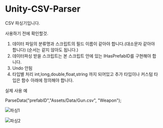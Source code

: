 # Unity-CSV-Parser
CSV 파싱기입니다.


사용하기 전에 확인할것.
1. 데이터 파일의 분류명과 스크립트의 필드 이름이 같아야 합니다.(대소문자 같아야 합니다) (순서는 같지 않아도 됩니다.)
2. 데이터파싱 받을 스크립트는 본 스크립트 안에 있는 IHasPrefabID를 구현해야 합니다.
3. Undo 안됨
4. 타입별 처리 int,long,double,float,string 까지 되어있고 추가 타입이나 커스텀 타입은 함수 아래에 정의해야 합니다.


실제 사용 예

ParseData<Gun>("prefabID","Assets/Data/Gun.csv", "Weapon");


![파싱1](https://user-images.githubusercontent.com/37136317/104232869-4a195800-5494-11eb-957a-4d9ee7f17ddb.png)



![파싱2](https://user-images.githubusercontent.com/37136317/104232875-4be31b80-5494-11eb-8ee3-6fbcaebf082f.png)
